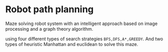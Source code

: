 # Robot path planning
Maze solving robot system with an intelligent approach based on image processing and a graph theory algorithm.

using four different types of search strategies ` BFS,DFS,A*,GREEDY `.
And two types of heuristic Manhattan and euclidean to solve this maze.
